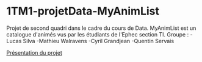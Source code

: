 # 1TM1-projetData-MyAnimList
Projet de second quadri dans le cadre du cours de Data. MyAnimList est un catalogue d'animés vus par les étudiants de l'Ephec section TI.
Groupe : -Lucas Silva
         -Mathieu Walravens
         -Cyril Grandjean
         -Quentin Servais
         
[Présentation du projet](/Description_Projet.pdf)
